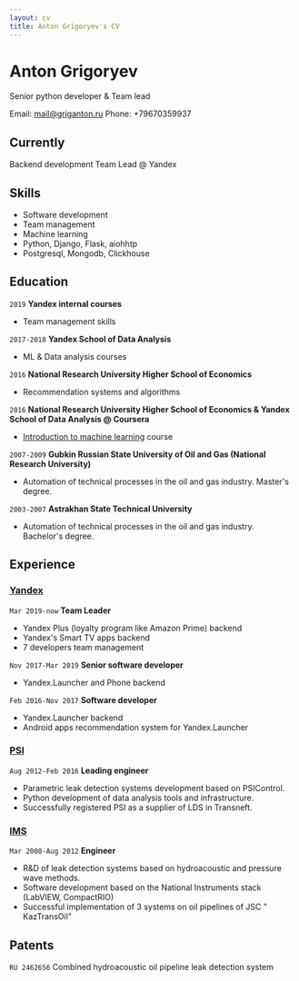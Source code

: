 ```yaml
---
layout: cv
title: Anton Grigoryev's CV
---
```

# Anton Grigoryev 
Senior python developer & Team lead

<div id="webaddress">
Email: <a href="mail@griganton.ru">mail@griganton.ru</a>
Phone: +79670359937
</div>


## Currently

Backend development Team Lead @ Yandex

## Skills
- Software development
- Team management
- Machine learning 
- Python, Django, Flask, aiohhtp
- Postgresql, Mongodb, Clickhouse 

## Education
`2019`
__Yandex internal courses__
- Team management skills

`2017-2018`
__Yandex School of Data Analysis__
- ML & Data analysis courses

`2016`
__National Research University Higher School of Economics__
- Recommendation systems and algorithms 

`2016`
__National Research University Higher School of Economics & Yandex School of Data Analysis @ Coursera__
- [Introduction to machine learning](https://www.coursera.org/account/accomplishments/verify/GF6KHCFXZMQ2) course

`2007-2009`
__Gubkin Russian State University of Oil and Gas (National Research University)__
- Automation of technical processes in the oil and gas industry. Master's degree.

`2003-2007`
__Astrakhan State Technical University__
- Automation of technical processes in the oil and gas industry. Bachelor's degree.

## Experience

### [Yandex](https://www.yandex.com)
`Mar 2019-now`
__Team Leader__
- Yandex Plus (loyalty program like Amazon Prime) backend
- Yandex's Smart TV apps backend
- 7 developers team management

`Nov 2017-Mar 2019`
__Senior software developer__
- Yandex.Launcher and Phone backend

`Feb 2016-Nov 2017`
__Software developer__
- Yandex.Launcher backend
- Android apps recommendation system for Yandex.Launcher

### [PSI](https://www.psi.de)
`Aug 2012-Feb 2016`
__Leading engineer__
- Parametric leak detection systems development based on PSIControl.
- Python development of data analysis tools and infrastructure.
- Successfully registered PSI as a supplier of LDS in Transneft.

### [IMS](http://www.imsholding.ru/)
`Mar 2008-Aug 2012`
__Engineer__
- R&D of leak detection systems based on hydroacoustic and pressure wave methods.
- Software development based on the National Instruments stack (LabVIEW, CompactRIO)
- Successful implementation of 3 systems on oil pipelines of JSC " KazTransOil"

## Patents
`RU 2462656`
Combined hydroacoustic oil pipeline leak detection system


<!-- ### Footer
Last updated: Oct 2019 
-->

